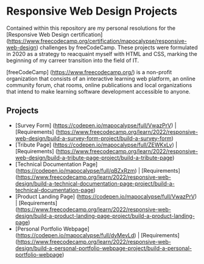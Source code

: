 # Responsive Web Design Projects

Contained within this repository are my personal resolutions for the [Responsive Web Design certification] (https://www.freecodecamp.org/certification/mapocalypse/responsive-web-design) challenges by freeCodeCamp. These projects were formulated in 2020 as a strategy to reacquaint myself with HTML and CSS, marking the beginning of my carreer transition into the field of IT.

[freeCodeCamp] (https://www.freecodecamp.org/) is a non-profit organization that consists of an interactive learning web platform, an online community forum, chat rooms, online publications and local organizations that intend to make learning software development accessible to anyone.

## Projects

- [Survey Form] (https://codepen.io/mapocalypse/full/VwazPrV) | [Requirements] (https://www.freecodecamp.org/learn/2022/responsive-web-design/build-a-survey-form-project/build-a-survey-form)
- [Tribute Page] (https://codepen.io/mapocalypse/full/ZEWKxLv) | [Requirements] (https://www.freecodecamp.org/learn/2022/responsive-web-design/build-a-tribute-page-project/build-a-tribute-page)
- [Technical Documentation Page] (https://codepen.io/mapocalypse/full/qBZxRzm) | [Requirements] (https://www.freecodecamp.org/learn/2022/responsive-web-design/build-a-technical-documentation-page-project/build-a-technical-documentation-page)
- [Product Landing Page] (https://codepen.io/mapocalypse/full/VwazPrV) | [Requirements] (https://www.freecodecamp.org/learn/2022/responsive-web-design/build-a-product-landing-page-project/build-a-product-landing-page)
- [Personal Portfolio Webpage] (https://codepen.io/mapocalypse/full/dyMevLd) | [Requirements] (https://www.freecodecamp.org/learn/2022/responsive-web-design/build-a-personal-portfolio-webpage-project/build-a-personal-portfolio-webpage)